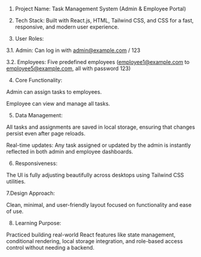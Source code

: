 1. Project Name: Task Management System (Admin & Employee Portal)

2. Tech Stack: Built with React.js, HTML, Tailwind CSS, and CSS for a fast, responsive, and modern user experience.

3. User Roles:

3.1. Admin: Can log in with admin@example.com / 123

3.2. Employees: Five predefined employees (employee1@example.com to employee5@example.com, all with password 123)

4. Core Functionality:

Admin can assign tasks to employees.

Employee can view and manage all tasks.

5. Data Management:

All tasks and assignments are saved in local storage, ensuring that changes persist even after page reloads.

Real-time updates: Any task assigned or updated by the admin is instantly reflected in both admin and employee dashboards.

6. Responsiveness:

The UI is fully adjusting beautifully across desktops using Tailwind CSS utilities.

7.Design Approach:

Clean, minimal, and user-friendly layout focused on functionality and ease of use.

8. Learning Purpose:

Practiced building real-world React features like state management, conditional rendering, local storage integration, and role-based access control without needing a backend.

